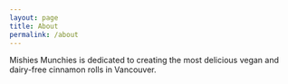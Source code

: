 ```yaml
---
layout: page
title: About
permalink: /about
---
```


Mishies Munchies is dedicated to creating the most delicious vegan and dairy-free cinnamon rolls in Vancouver. 
